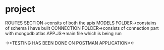 # project 


ROUTES SECTION->consits of both the apis 
MODELS FOLDER->constains of schema i have built
CONNECTION FOLDER->consists of connection part with mongodb atlas
APP.JS->main file which is being run 

->>TESTING HAS BEEN DONE ON POSTMAN APPLICATION<<-
